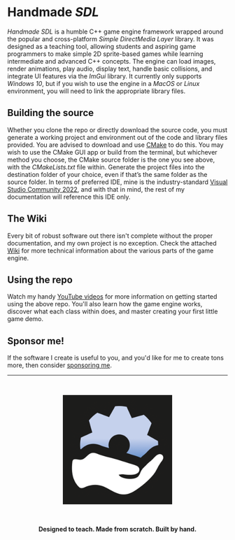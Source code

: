 # Handmade _SDL_

_Handmade SDL_ is a humble C++ game engine framework wrapped around the popular and cross-platform _Simple DirectMedia Layer_ library. It was designed as a teaching tool, allowing students and aspiring game programmers to make simple 2D sprite-based games while learning intermediate and advanced C++ concepts. The engine can load images, render animations, play audio, display text, handle basic collisions, and integrate UI features via the _ImGui_ library. It currently only supports _Windows 10_, but if you wish to use the engine in a _MacOS_ or _Linux_ environment, you will need to link the appropriate library files.

## Building the source
Whether you clone the repo or directly download the source code, you must generate a working project and environment out of the code and library files provided. You are advised to download and use [CMake](https://cmake.org) to do this. You may wish to use the CMake GUI app or build from the terminal, but whichever method you choose, the CMake source folder is the one you see above, with the _CMakeLists.txt_ file within. Generate the project files into the destination folder of your choice, even if that’s the same folder as the source folder. In terms of preferred IDE, mine is the industry-standard [Visual Studio Community 2022](https://visualstudio.microsoft.com/downloads), and with that in mind, the rest of my documentation will reference this IDE only.

## The Wiki

Every bit of robust software out there isn't complete without the proper documentation, and my own project is no exception. Check the attached [Wiki](https://github.com/karsten-vermeulen-dev/Handmade-SDL/wiki) for more technical information about the various parts of the game engine.

## Using the repo
Watch my handy [YouTube videos](https://www.youtube.com/watch?v=Qyw6tVsbbEM) for more information on getting started using the above repo. You'll also learn how the game engine works, discover what each class within does, and master creating your first little game demo.

## Sponsor me!
If the software I create is useful to you, and you'd like for me to create tons more, then consider [sponsoring me](https://github.com/sponsors/karsten-vermeulen-dev).

---

<br>

<p align="center"><img src=https://github.com/karsten-vermeulen-dev/Handmade-SDL/blob/main/Logo/Logo.png width=250 height=250></p> <br>

<p align="center"><b>Designed to teach. Made from scratch. Built by hand.</p>
